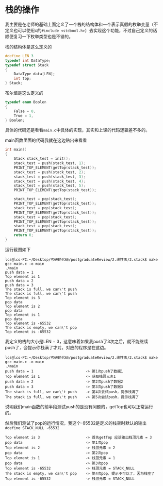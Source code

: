 # 栈的操作

我主要是在老师的基础上面定义了一个栈的结构体和一个表示真假的枚举变量（不定义也可以使用c的`#include <stdbool.h>`）去实现这个功能，不过自己定义的话顺便复习一下枚举类型也是不错的。

栈的结构体是这么定义的

```c
#define LEN 3
typedef int DataType;
typedef struct Stack
{
    DataType data[LEN];
    int top;
} Stack;
```

布尔值是这么定义的

```c
typedef enum Boolen
{
    False = 0,
    True = 1,
} Boolen;
```

具体的代码还是看看`main.c`中具体的实现，其实和上课的代码逻辑差不多的。

main函数里面的代码我就在这边贴出来看看

```c
int main()
{
    Stack stack_test = init();
    stack_test = push(stack_test, 1);
    PRINT_TOP_ELEMENT(getTop(stack_test));
    stack_test = push(stack_test, 2);
    stack_test = push(stack_test, 3);
    stack_test = push(stack_test, 4);
    stack_test = push(stack_test, 5);
    PRINT_TOP_ELEMENT(getTop(stack_test));

    stack_test = pop(stack_test);
    PRINT_TOP_ELEMENT(getTop(stack_test));
    stack_test = pop(stack_test);
    PRINT_TOP_ELEMENT(getTop(stack_test));
    stack_test = pop(stack_test);
    PRINT_TOP_ELEMENT(getTop(stack_test));
    stack_test = pop(stack_test);
    PRINT_TOP_ELEMENT(getTop(stack_test));
    return 0;
}
```

运行截图如下

```shell
lcs@lcs-PC:~/Desktop/考研的代码/postgraduateReview/2.线性表/2.stack$ make
gcc main.c -o main
./main
push data = 1
Top element is 1
push data = 2
push data = 3
The stack is full, we can\'t push
The stack is full, we can\'t push
Top element is 3
pop data
Top element is 2
pop data
Top element is 1
pop data
Top element is -65532
The stack is empty, we can\'t pop
Top element is -65532
```

我定义的栈的大小是LEN = 3，这意味着如果我push了3次之后，就不能继续push了，会提示你栈满了才对。对应的程序是在这边。

```shell
lcs@lcs-PC:~/Desktop/考研的代码/postgraduateReview/2.线性表/2.stack$ make
gcc main.c -o main
./main
push data = 1                        -> 第1次push了数据1
Top element is 1                     -> 获取栈顶元素1
push data = 2                        -> 第2次push了数据2
push data = 3                        -> 第3次push了数据3
The stack is full, we can\'t push    -> 第4次尝试push，提示栈满了
The stack is full, we can\'t push    -> 第5次尝试push，提示栈满了
```

说明我们main函数的前半段测试push的是没有问题的，getTop也可以正常运行的。

然后我们测试了pop的运行情况，我这个-65532是定义的栈空时默认的输出
`#define STACK_NULL -65532`

```shell
Top element is 3                     -> 首先getTop 应该输出栈顶元素 = 3
pop data                             -> 第1次pop
Top element is 2                     -> 栈顶元素 = 2
pop data                             -> 第2次pop
Top element is 1                     -> 栈顶元素 = 1
pop data                             -> 第3次pop
Top element is -65532                -> 栈顶元素 = STACK_NULL
The stack is empty, we can\'t pop    -> 第4次pop，提示不可以了，因为栈空了
Top element is -65532                -> 栈顶元素 = STACK_NULL
```